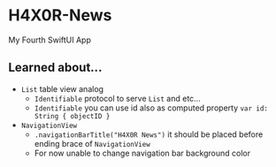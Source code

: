 # H4X0R-News
My Fourth SwiftUI App

## Learned about...
+ `List` table view analog
  - `Identifiable` protocol to serve `List` and etc... 
  - `Identifiable` you can use id also as computed property `var id: String { objectID }`
+ `NavigationView`
  - `.navigationBarTitle("H4X0R News")` it should be placed before ending brace of `NavigationView`
  - For now unable to change navigation bar background color
